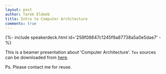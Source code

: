 ```yaml
---
layout: post
author: Tarek Eldeeb
title: Intro to Computer Architecture
comments: true
---
```


{%- include speakerdeck.html id='258f08847c1245f9a87738a5a0e5dae7' -%}

This is a beamer presentation about 'Computer Architecture'. `Tex` sources can be downloaded from [here](https://github.com/tarekeldeeb/tarekeldeeb.github.io/raw/master/assets/src-archi.zip).

Ps. Please contact me for reuse.
